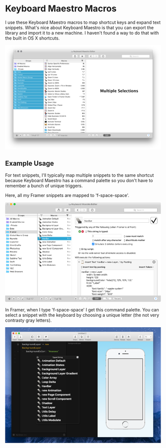 # Keyboard Maestro Macros

I use these Keyboard Maestro macros to map shortcut keys and expand text snippets. What's nice about Keyboard Maestro is that you can export the library and import it to a new machine. I haven't found a way to do that with the built in OS X shortcuts.

![My Macros](my-macros.png)

## Example Usage

For text snippets, I'll typically map multiple snippets to the same shortcut because Keyboard Maestro has a command palette so you don't have to remember a bunch of unique triggers.

Here, all my Framer snippets are mapped to 'f-space-space'.

![My Macros](framer-macros.png)

In Framer, when I type 'f-space-space' I get this command palette. You can select a snippet with the keyboard by choosing a unique letter (the not very contrasty gray letters).

![My Macros](command-palette.png)
